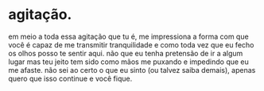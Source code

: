 # agitação.

em meio a toda essa agitação que tu é, me impressiona a forma com que você é capaz de me transmitir tranquilidade e como toda vez que eu fecho os olhos posso te sentir aqui. não que eu tenha pretensão de ir a algum lugar mas teu jeito tem sido como mãos me puxando e impedindo que eu me afaste. não sei ao certo o que eu sinto \(ou talvez saiba demais\), apenas quero que isso continue e você fique.

